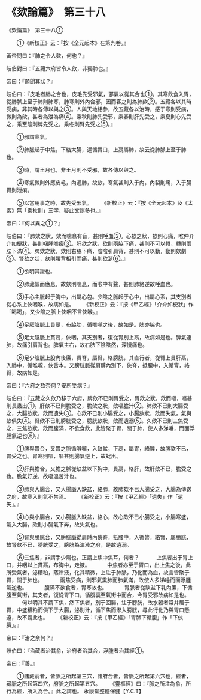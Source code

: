 # 《欬論篇》　第三十八




《欬論篇》　第三十八①


　　①《新校正》云：『按《全元起本》在第九卷。』


黃帝問曰：『肺之令人欬，何也？』


岐伯對曰：『五藏六府皆令人欬，非獨肺也。』


帝曰：『願聞其狀？』


岐伯曰：『皮毛者肺之合也，皮毛先受邪氣，邪氣以從其合也①。其寒飲食入胃，從肺脈上至于肺則肺寒，肺寒則外內合邪，因而客之則為肺欬②。五藏各以其時受病，非其時各傳以與之③。人與天地相參，故五藏各以治時，感于寒則受病，微則為欬，甚者為泄為痛④。乘秋則肺先受邪，乘春則肝先受之，乘夏則心先受之，乘至陰則脾先受之，乘冬則腎先受之⑤。』


　　①邪謂寒氣。


　　②肺脈起于中焦，下絡大腸，還循胃口，上鬲屬肺，故云從肺脈上至于肺也。


　　③時，謂王月也，非王月則不受邪，故各傳以與之。


　　④寒氣微則外應皮毛，內通肺，故欬，寒氣甚則入于內，內裂則痛，入于腸胃則泄痢。


　　⑤以當用事之時，故先受邪氣。
　　《新校正》云：『按《全元起本》及《太素》無「乘秋則」三字，疑此文誤多也。』


帝曰：『何以異之①？』


岐伯曰：『肺欬之狀，欬而喘息有音，甚則唾血②。心欬之狀，欬則心痛，喉仲介介如梗狀，甚則咽腫喉痺③。肝欬之狀，欬則兩脇下痛，甚則不可以轉，轉則兩胠下滿④。脾欬之狀，欬則右脇下痛，陰陰引肩背，甚則不可以動，動則欬劇⑤。腎欬之狀，欬則腰背相引而痛，甚則欬涎⑥。』


　　①欲明其證也。


　　②肺藏氣而應息，故欬則喘息，而喉中有聲，甚則肺絡逆故唾血也。


　　③手心主脈起于胸中，出屬心包。少陰之脈起于心中，出屬心系，其支別者從心系上俠咽喉，故病如是。
　　《新校正》云：『按《甲乙經》「介介如梗狀」作「喝喝」，又少陰之脈上俠咽不言俠喉。』


　　④足厥陰脈上貫鬲，布脇肋，循喉嚨之後，故如是。胠亦脇也。


　　⑤足太陰脈上貫鬲，俠咽，其支別者，復從胃別上鬲，故病如是也。脾氣連肺，故痛引肩背也。脾氣主右，故右胠下陰陰然，深慢痛也。


　　⑥足少陰脈上股內後廉，貫脊，屬腎，絡膀胱，其直行者，從腎上貫肝鬲，入肺中，循喉嚨，俠舌本。又膀胱脈從肩髆內別下，俠脊，抵腰中，入循膂，絡腎，故病如是。


帝曰：『六府之欬奈何？安所受病？』


岐伯曰：『五藏之久欬乃移于六府，脾欬不已則胃受之，胃欬之狀，欬而嘔，嘔甚則長蟲出①。肝欬不已則膽受之，膽欬之狀，欬嘔膽汁②。肺欬不已則大腸受之，大腸欬狀，欬而遺失③。心欬不已則小腸受之，小腸欬狀，欬而失氣，氣與欬俱失④。腎欬不已則膀胱受之，膀胱欬狀，欬而遺溺⑤。久欬不已則三焦受之，三焦欬狀，欬而腹滿，不欲食飲，此皆聚于胃，關于肺，使人多涕唾，而面浮腫氣逆也⑥。』


　　①脾與胃合，又胃之脈循喉嚨，入缺盆，下鬲，屬胃，絡脾，故脾欬不已，胃受之也。胃寒則嘔，嘔甚則腸氣逆上，故蚘出。


　　②肝與膽合，又膽之脈從缺盆以下胸中，貫鬲，絡肝，故肝欬不已，膽受之也。膽氣好逆，故嘔溫苦汁也。


　　③肺與大腸合，又大腸脈入缺盆，絡肺，故肺欬不已大腸受之，大腸為傳送之府，故寒入則氣不禁焉。
　　《新校正》云：『按《甲乙經》「遺失」作「遺矢」。』


　　④心與小腸合，又小腸脈入缺盆，絡心，故心欬不已小腸受之，小腸寒盛，氣入大腸，欬則小腸氣下奔，故失氣也。


　　⑤腎與膀胱合，又膀胱脈從肩髆內俠脊，扺腰中，入循膂，絡腎，屬膀胱，故腎欬不已，膀胱受之，膀胱為津液之府，是故遺溺。


　　⑥三焦者，非謂手少陽也，正謂上焦中焦耳，何者？
　　　上焦者出于胃上口，并咽以上貫鬲，布胸中，走腋。
　　　中焦者亦至于胃口，出上焦之後，此所受氣者，泌糟粕，蒸津液，化其精微，上注于肺脈，乃化而為血，故言皆聚于胃，關于肺也。
　　　兩焦受病，則邪氣熏肺而肺氣滿，故使人多涕唾而面浮腫氣逆也。
　　　腹滿不欲食者，胃寒故也。
　　　胃脈者從缺盆下乳內廉，下循腹至氣街，其支者，復從胃下口，循腹裏至氣街中而合，今胃受邪故病如是也。
　　　何以明其不謂下焦，然下焦者，別于回腸，注于膀胱，故水穀者常并居于胃，中盛糟粕而俱下于大腸，泌別汁，循下焦而滲入膀胱，尋此行化乃與胃口懸遠，故不謂此也。
　　《新校正》云：『按《甲乙經》「胃脈下循腹」作「下俠臍」。』


帝曰：『治之奈何？』


岐伯曰：『治藏者治其俞，治府者治其合，浮腫者治其經①。


帝曰：『善。』


　　①諸藏俞者，皆脈之所起第三穴，諸府合者，皆脈之所起第六穴也，經者，藏脈之所起第四穴，府脈之所起第五穴。
　　《靈樞經》曰：『脈之所注為俞，所行為經，所入為合。』此之謂也。
永康堂整體保健【Y.C.T】
             


